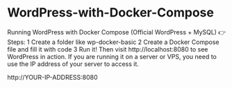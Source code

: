 # WordPress-with-Docker-Compose
Running WordPress with Docker Compose (Official WordPress + MySQL)
👉 Steps:
1 Create a folder like wp-docker-basic
2 Create a Docker Compose file and fill it with code
3 Run it!
Then visit http://localhost:8080 to see WordPress in action. If you are running it on a server or VPS, you need to use the  IP address of your server to access it.

http://YOUR-IP-ADDRESS:8080
